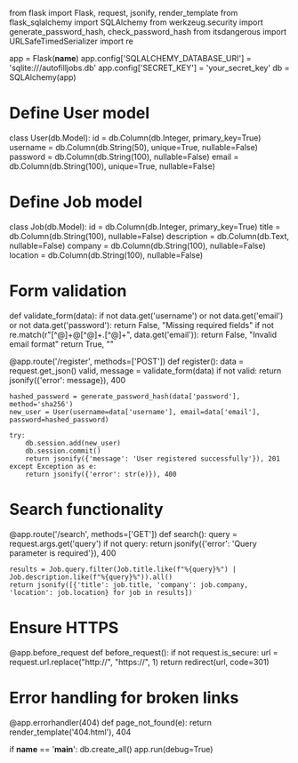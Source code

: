 
from flask import Flask, request, jsonify, render_template
from flask_sqlalchemy import SQLAlchemy
from werkzeug.security import generate_password_hash, check_password_hash
from itsdangerous import URLSafeTimedSerializer
import re

app = Flask(__name__)
app.config['SQLALCHEMY_DATABASE_URI'] = 'sqlite:///autofilljobs.db'
app.config['SECRET_KEY'] = 'your_secret_key'
db = SQLAlchemy(app)

# Define User model
class User(db.Model):
    id = db.Column(db.Integer, primary_key=True)
    username = db.Column(db.String(50), unique=True, nullable=False)
    password = db.Column(db.String(100), nullable=False)
    email = db.Column(db.String(100), unique=True, nullable=False)

# Define Job model
class Job(db.Model):
    id = db.Column(db.Integer, primary_key=True)
    title = db.Column(db.String(100), nullable=False)
    description = db.Column(db.Text, nullable=False)
    company = db.Column(db.String(100), nullable=False)
    location = db.Column(db.String(100), nullable=False)

# Form validation
def validate_form(data):
    if not data.get('username') or not data.get('email') or not data.get('password'):
        return False, "Missing required fields"
    if not re.match(r"[^@]+@[^@]+\.[^@]+", data.get('email')):
        return False, "Invalid email format"
    return True, ""

@app.route('/register', methods=['POST'])
def register():
    data = request.get_json()
    valid, message = validate_form(data)
    if not valid:
        return jsonify({'error': message}), 400

    hashed_password = generate_password_hash(data['password'], method='sha256')
    new_user = User(username=data['username'], email=data['email'], password=hashed_password)

    try:
        db.session.add(new_user)
        db.session.commit()
        return jsonify({'message': 'User registered successfully'}), 201
    except Exception as e:
        return jsonify({'error': str(e)}), 400

# Search functionality
@app.route('/search', methods=['GET'])
def search():
    query = request.args.get('query')
    if not query:
        return jsonify({'error': 'Query parameter is required'}), 400

    results = Job.query.filter(Job.title.like(f"%{query}%") | Job.description.like(f"%{query}%")).all()
    return jsonify([{'title': job.title, 'company': job.company, 'location': job.location} for job in results])

# Ensure HTTPS
@app.before_request
def before_request():
    if not request.is_secure:
        url = request.url.replace("http://", "https://", 1)
        return redirect(url, code=301)

# Error handling for broken links
@app.errorhandler(404)
def page_not_found(e):
    return render_template('404.html'), 404

if __name__ == '__main__':
    db.create_all()
    app.run(debug=True)
